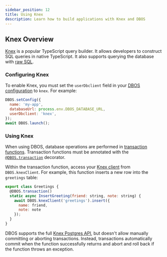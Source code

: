 ```yaml
---
sidebar_position: 12
title: Using Knex
description: Learn how to build applications with Knex and DBOS
---
```


## Knex Overview
[Knex](https://knexjs.org/) is a popular TypeScript query builder.
It allows developers to construct SQL queries in native TypeScript.
It also supports querying the database with [raw SQL](https://knexjs.org/guide/raw.html).

### Configuring Knex

To enable Knex, you must set the `userDbclient` field in your [DBOS configuration](../../reference/configuration.md) to `knex`.
For example:

```javascript
DBOS.setConfig({
  name: 'my-app',
  databaseUrl: process.env.DBOS_DATABASE_URL,
  userDbclient: 'knex',
});
await DBOS.launch();
```


### Using Knex

When using DBOS, database operations are performed in [transaction functions](../transaction-tutorial). Transaction functions must be annotated with the [`@DBOS.transaction`](../../reference/transactapi/dbos-class#dbostransaction) decorator.

Within the transaction function, access your [Knex client](https://knexjs.org/guide/query-builder.html) from `DBOS.knexClient`.
For example, this function inserts a new row into the `greetings` table:

```javascript
export class Greetings {
  @DBOS.transaction()
  static async InsertGreeting(friend: string, note: string) {
    await DBOS.knexClient('greetings').insert({
      name: friend,
      note: note
    });
  }
}
```

DBOS supports the full [Knex Postgres API](https://knexjs.org/guide/query-builder.html), but doesn't allow manually committing or aborting transactions.
Instead, transactions automatically commit when the function successfully returns and abort and roll back if the function throws an exception.
